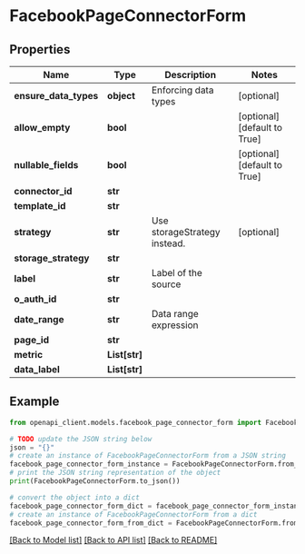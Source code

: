 # FacebookPageConnectorForm


## Properties

Name | Type | Description | Notes
------------ | ------------- | ------------- | -------------
**ensure_data_types** | **object** | Enforcing data types | [optional] 
**allow_empty** | **bool** |  | [optional] [default to True]
**nullable_fields** | **bool** |  | [optional] [default to True]
**connector_id** | **str** |  | 
**template_id** | **str** |  | 
**strategy** | **str** | Use storageStrategy instead. | [optional] 
**storage_strategy** | **str** |  | 
**label** | **str** | Label of the source | 
**o_auth_id** | **str** |  | 
**date_range** | **str** | Data range expression | 
**page_id** | **str** |  | 
**metric** | **List[str]** |  | 
**data_label** | **List[str]** |  | 

## Example

```python
from openapi_client.models.facebook_page_connector_form import FacebookPageConnectorForm

# TODO update the JSON string below
json = "{}"
# create an instance of FacebookPageConnectorForm from a JSON string
facebook_page_connector_form_instance = FacebookPageConnectorForm.from_json(json)
# print the JSON string representation of the object
print(FacebookPageConnectorForm.to_json())

# convert the object into a dict
facebook_page_connector_form_dict = facebook_page_connector_form_instance.to_dict()
# create an instance of FacebookPageConnectorForm from a dict
facebook_page_connector_form_from_dict = FacebookPageConnectorForm.from_dict(facebook_page_connector_form_dict)
```
[[Back to Model list]](../README.md#documentation-for-models) [[Back to API list]](../README.md#documentation-for-api-endpoints) [[Back to README]](../README.md)


